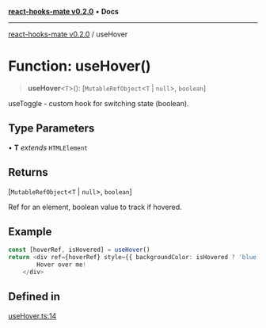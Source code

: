 [**react-hooks-mate v0.2.0**](../README.md) • **Docs**

***

[react-hooks-mate v0.2.0](../README.md) / useHover

# Function: useHover()

> **useHover**\<`T`\>(): [`MutableRefObject`\<`T` \| `null`\>, `boolean`]

useToggle - custom hook for switching state (boolean).

## Type Parameters

• **T** *extends* `HTMLElement`

## Returns

[`MutableRefObject`\<`T` \| `null`\>, `boolean`]

Ref for an element, boolean value to track if hovered.

## Example

```ts
const [hoverRef, isHovered] = useHover()
return <div ref={hoverRef} style={{ backgroundColor: isHovered ? 'blue' : 'gray' }}>
        Hover over me!
    </div>
```

## Defined in

[useHover.ts:14](https://github.com/guestDI/hooks-mate/blob/7fcffaab145279ba879492f8d016e618100679c0/src/hooks/useHover.ts#L14)
